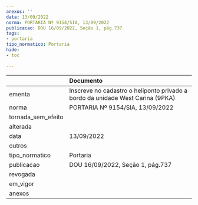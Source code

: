 ```yaml
---
anexos: ''
data: 13/09/2022
norma: PORTARIA Nº 9154/SIA, 13/09/2022
publicacao: DOU 16/09/2022, Seção 1, pág.737
tags:
- portaria
tipo_normatico: Portaria
hide: 
- toc 
 
---
```


|                    | Documento                                                                      |
|:-------------------|:-------------------------------------------------------------------------------|
| ementa             | Inscreve no cadastro o heliponto privado a bordo da unidade West Carina (9PKA) |
| norma              | PORTARIA Nº 9154/SIA, 13/09/2022                                               |
| tornada_sem_efeito |                                                                                |
| alterada           |                                                                                |
| data               | 13/09/2022                                                                     |
| outros             |                                                                                |
| tipo_normatico     | Portaria                                                                       |
| publicacao         | DOU 16/09/2022, Seção 1, pág.737                                               |
| revogada           |                                                                                |
| em_vigor           |                                                                                |
| anexos             |                                                                                |